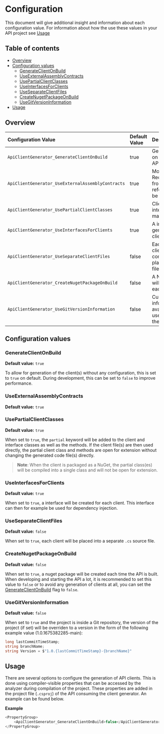# Configuration
This document will give additional insight and information about each configuration value. For information about how the use these values in your API project see [Usage](#Usage)

## Table of contents

- [Overview](#Overview)
- [Configuration values](#Configuration-values)
  - [GenerateClientOnBuild](#GenerateClientOnBuild)
  - [UseExternalAssemblyContracts](#UseExternalAssemblyContracts)
  - [UsePartialClientClasses](#UsePartialClientClasses)
  - [UseInterfacesForClients](#UseInterfacesForClients)
  - [UseSeparateClientFiles](#UseSeparateClientFiles)
  - [CreateNugetPackageOnBuild](#CreateNugetPackageOnBuild)
  - [UseGitVersionInformation](#UseGitVersionInformation)
- [Usage](#Usage)

## Overview

| Configuration Value | Default Value |      Description |  Quicklink
|:----------|:-------------|:- |:--|
| `ApiClientGenerator_GenerateClientOnBuild` | true | Generate client(s) on each build of the API | [More](#GenerateClientOnBuild)
| `ApiClientGenerator_UseExternalAssemblyContracts` | true | Models used in Requests/Responses from external references will not be generated  | [More](#UseExternalAssemblyContracts)
| `ApiClientGenerator_UsePartialClientClasses` | true | Client classes (and interfaces) will be marked partial  | [More](#UsePartialClientClasses)
| `ApiClientGenerator_UseInterfacesForClients` | true | A interface will be generated for each client  |[More](#UseInterfacesForClients)
| `ApiClientGenerator_UseSeparateClientFiles` | false | Each generated client (for each controller) will be placed in a separate file  |[More](#UseSeparateClientFiles)
| `ApiClientGenerator_CreateNugetPackageOnBuild` | false | A NuGet package will be created on each build of the API  |[More](#CreateNugetPackageOnBuild)
| `ApiClientGenerator_UseGitVersionInformation` |false | Current Git version information (if availanle) will be used for versioning the NuGet package |[More](#UseGitVersionInformation)

## Configuration values

### GenerateClientOnBuild
**Default value:** `true`

To allow for generation of the client(s) without any configuration, this is set to `true` on default. During development, this can be set to `false` to improve performance.


### UseExternalAssemblyContracts
**Default value:** `true`


### UsePartialClientClasses
**Default value:** `true`

When set to `true`, the `partial` keyword will be added to the client and interface classes as well as the methods. 
If the client file(s) are then used directly, the partial client class and methods are open for extension without changing the generated code file(s) directly.

> **Note**: When the client is packaged as a NuGet, the partial class(es) will be compiled into a single class and will not be open for extension.
### UseInterfacesForClients
**Default value:** `true`

When set to `true`, a interface will be created for each client. This interface can then for example be used for dependency injection.
### UseSeparateClientFiles
**Default value:** `false`

When set to `true`, each client will be placed into a separate `.cs` source file.
### CreateNugetPackageOnBuild
**Default value:** `false`

When set to `true`, a nuget package will be created each time the API is built. When developing and starting the API a lot, it is recommended to set this value to `false` or to avoid any generation of clients at all, you can set the [GenerateClientOnBuild](#GenerateClientOnBuild) flag to `false`.
### UseGitVersionInformation
**Default value:** `false`

When set to `true` and the project is inside a Git repository, the version of the project (if set) will be overriden to a version in the form of the following example value (1.0.1675382285-main): 

```csharp
long lastCommitTimeStamp;
string branchName;
string Version = $"1.0.{lastCommitTimeStamp}-{branchName}"
```

## Usage
There are several options to configure the generation of API clients. This is done using compiler-visible properties that can be accessed by the analyzer during compilation of the project. These properties are added in the project file (`.csproj`) of the API consuming the client generator. An example can be found below.
> 
**Example**

```csharp
<PropertyGroup>
	<ApiClientGenerator_GenerateClientOnBuild>false</ApiClientGenerator_GenerateClientOnBuild>
</PropertyGroup>
```
